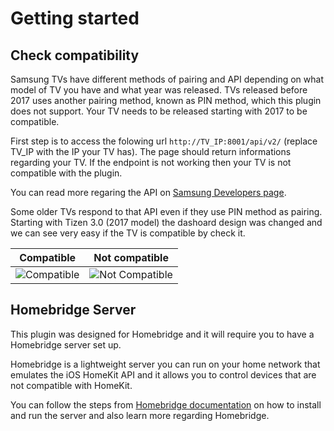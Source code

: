 # Getting started

## Check compatibility

Samsung TVs have different methods of pairing and API depending on what model of TV you have and what year was released. TVs released before 2017 uses another pairing method, known as PIN method, which this plugin does not support. Your TV needs to be released starting with 2017 to be compatible.

First step is to access the folowing url `http://TV_IP:8001/api/v2/` (replace TV_IP with the IP your TV has). The page should return informations regarding your TV. If the endpoint is not working then your TV is not compatible with the plugin.

You can read more regaring the API on [Samsung Developers page](https://developer.samsung.com/tv/develop/extension-libraries/smart-view-sdk/receiver-apps/debugging).

Some older TVs respond to that API even if they use PIN method as pairing. Starting with Tizen 3.0 (2017 model) the dashoard design was changed and we can see very easy if the TV is compatible by check it.

| Compatible                                     | Not compatible                                         |
| ---------------------------------------------- | ------------------------------------------------------ |
| ![Compatible](~@images/install.compatible.jpg) | ![Not Compatible](~@images/install.not-compatible.jpg) |

## Homebridge Server

This plugin was designed for Homebridge and it will require you to have a Homebridge server set up.

Homebridge is a lightweight server you can run on your home network that emulates the iOS HomeKit API and it allows you to control devices that are not compatible with HomeKit.

You can follow the steps from [Homebridge documentation](https://github.com/homebridge/homebridge/blob/master/README.md) on how to install and run the server and also learn more regarding Homebridge.